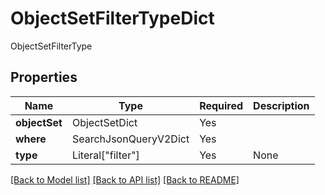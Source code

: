 # ObjectSetFilterTypeDict

ObjectSetFilterType

## Properties
| Name | Type | Required | Description |
| ------------ | ------------- | ------------- | ------------- |
**objectSet** | ObjectSetDict | Yes |  |
**where** | SearchJsonQueryV2Dict | Yes |  |
**type** | Literal["filter"] | Yes | None |


[[Back to Model list]](../../../README.md#models-v2-link) [[Back to API list]](../../../README.md#apis-v2-link) [[Back to README]](../../../README.md)
